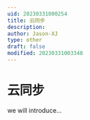 ```yaml
---
uid: 20230331000254
title: 云同步
description: 
author: Jason-XJ
type: other
draft: false
modified: 20230331003348
---
```


# 云同步

we will introduce...